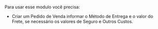 Para usar esse modulo você precisa:

- Criar um Pedido de Venda informar o Método de Entrega e o valor do
  Frete, se necessário os valores de Seguro e Outros Custos.

